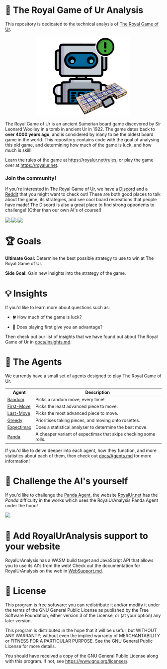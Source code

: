 # 🎲 The Royal Game of Ur Analysis
This repository is dedicated to the technical analysis of
[The Royal Game of Ur](https://en.wikipedia.org/wiki/Royal_Game_of_Ur).

<p align="center">
  <img src="logo.png" height="256" />
</p>

The Royal Game of Ur is an ancient Sumerian board game discovered by Sir Leonard Woolley in a
tomb in ancient Ur in 1922. The game dates back to **over 4000 years ago**, and is considered
by many to be the oldest board game in the world. This repository contains code with the goal
of analysing this old game, and determining how much of the game is luck, and how much is skill!

Learn the rules of the game at https://royalur.net/rules, or play the game over at https://royalur.net.


### Join the community!
If you're interested in The Royal Game of Ur, we have a [Discord](https://discord.gg/Ea49VVru5N)
and a [Reddit](https://www.reddit.com/r/GameofUr/) that you might want to check out! These are
both good places to talk about the game, its strategies, and see cool board recreations that
people have made! The Discord is also a great place to find strong opponents to challenge!
(Other than our own AI's of course!)

<p float="left">
  <a href="https://discord.gg/Ea49VVru5N">
    <img src="https://royalur.net/res/discord.svg" height="64" valign="middle" />
  </a>
  <a href="https://www.reddit.com/r/GameofUr/">
    <img src="https://royalur.net/res/reddit.svg" height="64" valign="middle" />
  </a>
  <a href="https://royalur.net">
    <img src="https://royalur.net/favicon.png" height="64" valign="middle" />
  </a>
</p>


# 🏆 Goals
**Ultimate Goal:** Determine the best possible strategy to use to win at The Royal Game of Ur.

**Side Goal:** Gain new insights into the strategy of the game.


# 💡 Insights
If you'd like to learn more about questions such as:

- 🍀 How much of the game is luck?

- 🐇 Does playing first give you an advantage?

Then check out our list of insights that we have found out about
The Royal Game of Ur in [docs/Insights.md](/docs/Insights.md).


# 🤖 The Agents
We currently have a small set of agents designed to play The Royal Game of Ur.

| Agent | Description |
| ----- | ----------- |
| [Random](/docs/Agents.md#-the-random-agent-)         | Picks a random move, every time! |
| [First-Move](/docs/Agents.md#-the-first-move-agent-) | Picks the least advanced piece to move. |
| [Last-Move](/docs/Agents.md#-the-last-move-agent-)   | Picks the most advanced piece to move. |
| [Greedy](/docs/Agents.md#-the-greedy-agent-)         | Prioritises taking pieces, and moving onto rosettes. |
| [Expectimax](/docs/Agents.md#-the-expectimax-agent-) | Does a statistical analyser to determine the best move. |
| [Panda](/docs/Agents.md#-the-panda-agent-)           | A cheaper variant of expectimax that skips checking some rolls. |

If you'd like to delve deeper into each agent, how they function, and more statistics
about each of them, then check out [docs/Agents.md](/docs/Agents.md) for more information!


# 🥊 Challenge the AI's yourself
If you'd like to challenge the [Panda Agent](/docs/Agents.md#-the-panda-agent-),
the website [RoyalUr.net](https://royalur.net) has the _Panda_ difficulty in the
works which uses the RoyalUrAnalysis Panda Agent under the hood!
<p align="left"><a href="https://royalur.net">
  <img src="https://royalur.net/banner.jpg" width="400" />
</a></p>

# 🚧 Add RoyalUrAnalysis support to your website
RoyalUrAnalysis has a WASM build target and JavaScript API that allows you
to use its AI's from the web! Check out the documentation for RoyalUrAnalysis
on the web in [WebSupport.md](/docs/WebSupport.md).


# 📝 License
This program is free software: you can redistribute it and/or modify
it under the terms of the GNU General Public License as published by
the Free Software Foundation, either version 3 of the License, or
(at your option) any later version.

This program is distributed in the hope that it will be useful,
but WITHOUT ANY WARRANTY; without even the implied warranty of
MERCHANTABILITY or FITNESS FOR A PARTICULAR PURPOSE.  See the
GNU General Public License for more details.

You should have received a copy of the GNU General Public License
along with this program.  If not, see <https://www.gnu.org/licenses/>.
